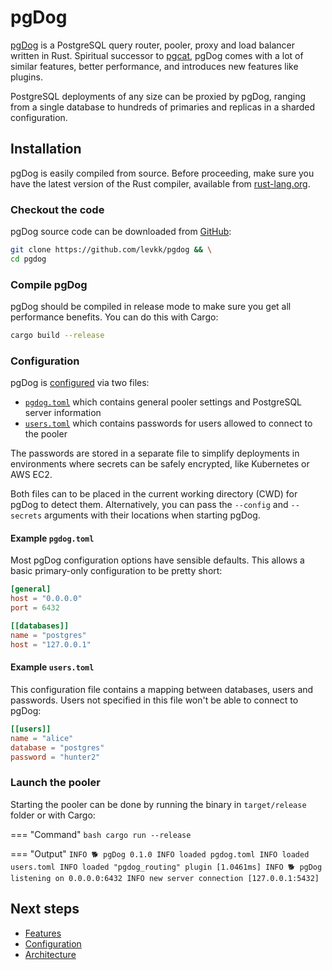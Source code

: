 # pgDog

[pgDog](https://github.com/levkk/pgdog) is a PostgreSQL query router, pooler, proxy and load balancer written in Rust. Spiritual successor to
[pgcat](https://github.com/levkk/pgcat), pgDog comes with a lot of similar features, better performance,
and introduces new features like plugins.

PostgreSQL deployments of any size can be proxied by pgDog, ranging from a single database to hundreds of primaries and replicas in a sharded configuration.

## Installation

pgDog is easily compiled from source. Before proceeding, make sure you have the latest version of the Rust
compiler, available from [rust-lang.org](https://rust-lang.org).

### Checkout the code

pgDog source code can be downloaded from [GitHub](https://github.com/levkk/pgdog):

```bash
git clone https://github.com/levkk/pgdog && \
cd pgdog
```

### Compile pgDog

pgDog should be compiled in release mode to make sure you get all performance benefits. You can do this with Cargo:

```bash
cargo build --release
```

### Configuration

pgDog is [configured](configuration/index.md) via two files:

* [`pgdog.toml`](configuration/index.md) which contains general pooler settings and PostgreSQL server information
* [`users.toml`](configuration/users.toml/users.md) which contains passwords for users allowed to connect to the pooler

The passwords are stored in a separate file to simplify deployments in environments where
secrets can be safely encrypted, like Kubernetes or AWS EC2.

Both files can to be placed in the current working directory (CWD) for pgDog to detect them. Alternatively,
you can pass the `--config` and `--secrets` arguments with their locations when starting pgDog.

#### Example `pgdog.toml`

Most pgDog configuration options have sensible defaults. This allows a basic primary-only configuration to be pretty short:

```toml
[general]
host = "0.0.0.0"
port = 6432

[[databases]]
name = "postgres"
host = "127.0.0.1"
```

#### Example `users.toml`

This configuration file contains a mapping between databases, users and passwords. Users not specified in this file
won't be able to connect to pgDog:

```toml
[[users]]
name = "alice"
database = "postgres"
password = "hunter2"
```

### Launch the pooler

Starting the pooler can be done by running the binary in `target/release` folder or with Cargo:


=== "Command"
    ```bash
    cargo run --release
    ```

=== "Output"
    ```
    INFO 🐕 pgDog 0.1.0
    INFO loaded pgdog.toml
    INFO loaded users.toml
    INFO loaded "pgdog_routing" plugin [1.0461ms]
    INFO 🐕 pgDog listening on 0.0.0.0:6432
    INFO new server connection [127.0.0.1:5432]
    ```

## Next steps

* [Features](features/index.md)
* [Configuration](configuration/index.md)
* [Architecture](architecture/index.md)
